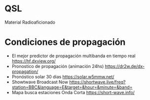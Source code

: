# QSL
Material Radioaficionado

# Condiciones de propagación

* El mejor predictor de propagación multibanda en tiempo real <https://hf.dxview.org/>
* Pronostico de propagación (animación 24hs) <https://dr2w.de/dx-propagation/>
* Pronóstico solar 30 dias <https://solar.w5mmw.net/>
* Showtwave Broadcast Now <https://shortwave.live/freq?station=BBC&language=E&target=&hour=&minute=&band=>
* Mapa busca estaciones Onda Corta <https://short-wave.info/>
